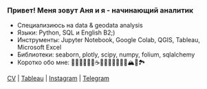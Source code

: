 ### Привет! Меня зовут Аня и я - начинающий аналитик

- Специализиюсь на data & geodata analysis
- Языки: Python, SQL и English B2;)
- Инструменты: Jupyter Notebook, Google Colab, QGIS, Tableau, Microsoft Excel
- Библиотеки: seaborn, plotly, scipy, numpy, folium, sqlalchemy
- Коротко обо мне: 🦮🌱🌙🥗🍕🍣☕️🤸🏽‍♀️🧘🏽‍♀️🐢🏔️🪷🏞️

[CV](https://drive.google.com/file/d/1Z1kcXs1Y_VJgYhf89g5LuQF873dchFdV/view?usp=sharing) | [Tableau](https://public.tableau.com/app/profile/ania.prokosheva) | [Instagram](https://www.instagram.com/ania_ivy/) | [Telegram](https://t.me/ania_ivy)
